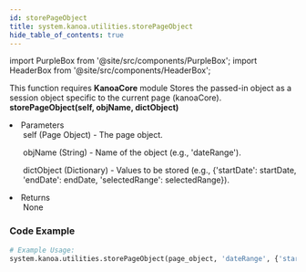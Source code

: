 ```yaml
---
id: storePageObject
title: system.kanoa.utilities.storePageObject
hide_table_of_contents: true
---
```


import PurpleBox from '@site/src/components/PurpleBox';
import HeaderBox from '@site/src/components/HeaderBox';

<PurpleBox>This function requires <b>KanoaCore</b> module</PurpleBox>
<HeaderBox header="Description">Stores the passed-in object as a session object specific to the current page (kanoaCore).</HeaderBox>
<HeaderBox header="Syntax">
    <b>storePageObject(self, objName, dictObject)</b>
    <li>Parameters <br />
        <ul>self (Page Object) - The page object.</ul>
        <ul>objName (String) - Name of the object (e.g., 'dateRange').</ul>
        <ul>dictObject (Dictionary) - Values to be stored (e.g., &#123;'startDate': startDate, 'endDate': endDate, 'selectedRange': selectedRange}).</ul>
    </li>
    <li>Returns <br />
        <ul>None</ul>
    </li>
</HeaderBox>

### Code Example

```python
# Example Usage:
system.kanoa.utilities.storePageObject(page_object, 'dateRange', {'startDate': startDate, 'endDate': endDate, 'selectedRange': selectedRange})
